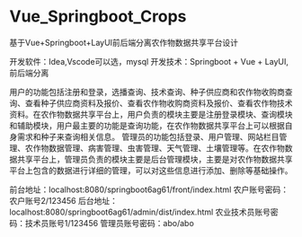 # Vue_Springboot_Crops
基于Vue+Springboot+LayUI前后端分离农作物数据共享平台设计

开发软件：Idea,Vscode可以选，mysql
开发技术：Springboot + Vue + LayUI,前后端分离

  用户的功能包括注册和登录，选播查询、技术查询、种子供应商和农作物收购商查询、查看种子供应商资料及报价、查看农作物收购商资料及报价、查看农作物技术资料。在农作物数据共享平台上，用户负责的模块主要是注册登录模块、查询模块和辅助模块，用户最主要的功能是查询功能，在农作物数据共享平台上可以根据自身需求和种子来查询相关信息。
  管理员的功能包括登录、用户管理、网站栏目管理、农作物数据管理、病害管理、虫害管理、天气管理、土壤管理等。在农作物数据共享平台上，管理员负责的模块主要是后台管理模块，主要是对农作物数据共享平台上包含的数据进行详细的管理，可以对这些信息进行添加、删除等基础操作。

前台地址：localhost:8080/springboot6ag61/front/index.html
农户账号密码：农户账号2/123456
后台地址：localhost:8080/springboot6ag61/admin/dist/index.html
农业技术员账号密码：技术员账号1/123456
管理员账号密码：abo/abo
